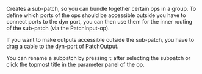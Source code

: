 Creates a sub-patch, so you can bundle together certain ops in a group. To define which ports of the ops should be accessible outside you have to connect ports to the dyn port, you can then use them for the inner routing of the sub-patch (via the PatchInput-op).

If you want to make outputs accessible outside the sub-patch, you have to drag a cable to the dyn-port of PatchOutput.

You can rename a subpatch by pressing `t` after selecting the subpatch or click the topmost title in the parameter panel of the op.